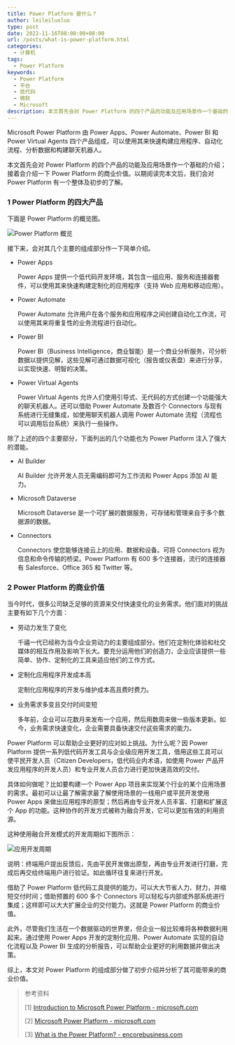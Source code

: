 ```yaml
---
title: Power Platform 是什么？
author: leileiluoluo
type: post
date: 2022-11-16T08:00:00+08:00
url: /posts/what-is-power-platform.html
categories:
  - 计算机
tags:
  - Power Platform
keywords:
  - Power Platform
  - 平台
  - 低代码
  - 微软
  - Microsoft
description: 本文首先会对 Power Platform 的四个产品的功能及应用场景作一个基础的介绍；接着会介绍一下 Power Platform 的商业价值。以期阅读完本文后，我们会对 Power Platform 有一个整体及初步的了解。
---
```


Microsoft Power Platform 由 Power Apps、Power Automate、Power BI 和 Power Virtual Agents 四个产品组成，可以使用其来快速构建应用程序、自动化流程、分析数据和构建聊天机器人。

本文首先会对 Power Platform 的四个产品的功能及应用场景作一个基础的介绍；接着会介绍一下 Power Platform 的商业价值。以期阅读完本文后，我们会对 Power Platform 有一个整体及初步的了解。

### 1 Power Platform 的四大产品

下面是 Power Platform 的概览图。

![Power Platform 概览](https://leileiluoluo.github.io/static/images/uploads/2022/11/microsoft-power-platform-overview.png#center)

接下来，会对其几个主要的组成部分作一下简单介绍。

- Power Apps

  Power Apps 提供一个低代码开发环境，其包含一组应用、服务和连接器套件，可以使用其来快速构建定制化的应用程序（支持 Web 应用和移动应用）。

- Power Automate

  Power Automate 允许用户在各个服务和应用程序之间创建自动化工作流，可以使用其来将重复性的业务流程进行自动化。

- Power BI

  Power BI（Business Intelligence，商业智能）是一个商业分析服务，可分析数据以提供见解，这些见解可通过数据可视化（报告或仪表盘）来进行分享，以实现快速、明智的决策。

- Power Virtual Agents

  Power Virtual Agents 允许人们使用引导式、无代码的方式创建一个功能强大的聊天机器人。还可以借助 Power Automate 及数百个 Connectors 与现有系统进行无缝集成，如使用聊天机器人调用 Power Automate 流程（流程也可以调用后台系统）来执行一些操作。

除了上述的四个主要部分，下面列出的几个功能也为 Power Platform 注入了强大的潜能。

- AI Builder

  AI Builder 允许开发人员无需编码即可为工作流和 Power Apps 添加 AI 能力。

- Microsoft Dataverse

  Microsoft Dataverse 是一个可扩展的数据服务，可存储和管理来自于多个数据源的数据。

- Connectors

  Connectors 使您能够连接云上的应用、数据和设备。可将 Connectors 视为信息和命令传输的桥梁。Power Platform 有 600 多个连接器，流行的连接器有 Salesforce、Office 365 和 Twitter 等。

### 2 Power Platform 的商业价值

当今时代，很多公司缺乏足够的资源来交付快速变化的业务需求。他们面对的挑战主要有如下几个方面：

- 劳动力发生了变化

  千禧一代已经称为当今企业劳动力的主要组成部分。他们在定制化体验和社交媒体的相互作用及影响下长大。要充分运用他们的创造力，企业应该提供一些简单、协作、定制化的工具来适应他们的工作方式。

- 定制化应用程序开发成本高

  定制化应用程序的开发与维护成本高且费时费力。

- 业务需求多变且交付时间变短

  多年前，企业可以花数月来发布一个应用，然后用数周来做一些版本更新。如今，业务需求快速变化，企业需要具备快速交付这些需求的能力。

Power Platform 可以帮助企业更好的应对如上挑战。为什么呢？因 Power Platform 提供一系列低代码开发工具与企业级应用开发工具，借用这些工具可以使平民开发人员（Citizen Developers，低代码业内术语，如使用 Power 产品开发应用程序的开发人员）和专业开发人员合力进行更加快速高效的交付。

具体如何做呢？比如要构建一个 Power App 项目来实现某个行业的某个应用场景的需求。最初可以让最了解需求最了解使用场景的一线用户或平民开发使用 Power Apps 来做出应用程序的原型；然后再由专业开发人员丰富、打磨和扩展这个 App 的功能。这种协作的开发方式被称为融合开发，它可以更加有效的利用资源。

这种使用融合开发模式的开发周期如下图所示：

![应用开发周期](https://leileiluoluo.github.io/static/images/uploads/2022/11/app-development-cycle.png#center)

说明：终端用户提出反馈后，先由平民开发做出原型，再由专业开发进行打磨，完成后再交给终端用户进行验证。如此循环往复来进行开发。

借助了 Power Platform 低代码工具提供的能力，可以大大节省人力、财力，并缩短交付时间；借助预置的 600 多个 Connectors 可以轻松与内部或外部系统进行集成；这样即可以大大扩展企业的交付能力。这就是 Power Platform 的商业价值。

此外，尽管我们生活在一个数据驱动的世界里，但企业一般比较难将各种数据利用起来。通过使用 Power Apps 开发的定制化应用、Power Automate 实现的自动化流程以及 Power BI 生成的分析报告，可以帮助企业更好的利用数据并做出决策。

综上，本文对 Power Platform 的组成部分做了初步介绍并分析了其可能带来的商业价值。

> 参考资料
>
> [1] [Introduction to Microsoft Power Platform - microsoft.com](https://learn.microsoft.com/en-us/training/modules/introduction-power-platform/)
>
> [2] [Microsoft Power Platform - microsoft.com](https://powerplatform.microsoft.com/en-us/)
>
> [3] [What is the Power Platform? - encorebusiness.com](https://www.encorebusiness.com/blog/what-is-the-power-platform/)
